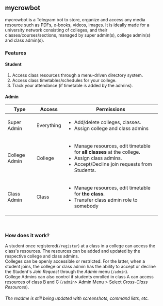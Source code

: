 mycrowbot
------
mycrowbot is a Telegram bot to store, organize and access any media resource such as PDFs, e-books, videos, images. It is ideally made for a university network consisting of colleges, and their classes/courses/sections, managed by super admin(s), college admin(s) and class admin(s).

### Features

#### Student
1. Access class resources through a menu-driven directory system.<br/>
2. Access class timetables/schedules for your college.<br/>
3. Track your attendance (if timetable is added by the admins).<br/>

#### Admin
|Type        | Access           |Permissions  |
| -------------|-------------| -----|
| Super Admin | Everything | <ul><li>Add/delete colleges, classes.</li><li>Assign college and class admins</li></ul> |
| College Admin | College | <ul><li>Manage resources, edit timetable for **all classes** at the college.</li><li>Assign class admins.</li><li>Accept/Decline join requests from Students.</li></ul>|
| Class Admin | Class | <ul><li>Manage resources, edit timetable for **the class**.</li><li>Transfer class admin role to somebody</li><ul> |
<br/>



### How does it work?
A student once registered(`/register`) at a class in a college can access the class's resources. The resources can be added and updated by the respective college and class admins.<br/>
Colleges can be openly accessible or restricted. For the latter, when a student joins, the college or class admin has the ability to accept or decline the Student's *Join Request* through the *Admin* menu (`/admin`).<br/>
College Admins can also control if students enrolled in class A can access resources of class B and C (`/admin`> Admin Menu > Select *Cross-Class Resources*).

###### The readme is still being updated with screenshots, command lists, etc.
